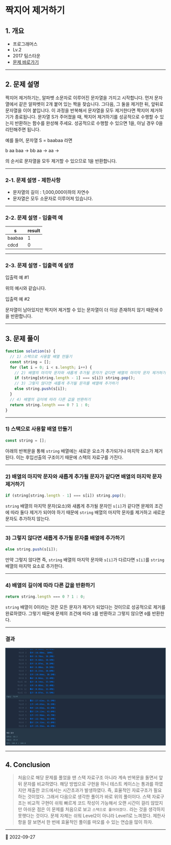 # 짝지어 제거하기

## 1. 개요

- 프로그래머스
- Lv.2
- 2017 팀스타운
- [문제 바로가기](https://school.programmers.co.kr/learn/courses/30/lessons/12973)

---

## 2. 문제 설명

짝지어 제거하기는, 알파벳 소문자로 이루어진 문자열을 가지고 시작합니다. 먼저 문자열에서 같은 알파벳이 2개 붙어 있는 짝을 찾습니다. 그다음, 그 둘을 제거한 뒤, 앞뒤로 문자열을 이어 붙입니다. 이 과정을 반복해서 문자열을 모두 제거한다면 짝지어 제거하기가 종료됩니다. 문자열 S가 주어졌을 때, 짝지어 제거하기를 성공적으로 수행할 수 있는지 반환하는 함수를 완성해 주세요. 성공적으로 수행할 수 있으면 1을, 아닐 경우 0을 리턴해주면 됩니다.

예를 들어, 문자열 S = baabaa 라면

b aa baa → bb aa → aa →

의 순서로 문자열을 모두 제거할 수 있으므로 1을 반환합니다.

---

### 2-1. 문제 설명 - 제한사항

- 문자열의 길이 : 1,000,000이하의 자연수
- 문자열은 모두 소문자로 이루어져 있습니다.

---

### 2-2. 문제 설명 - 입출력 예

| s      | result |
| ------ | ------ |
| baabaa | 1      |
| cdcd   | 0      |

---

### 2-3. 문제 설명 - 입출력 예 설명

입출력 예 #1

위의 예시와 같습니다.

입출력 예 #2

문자열이 남아있지만 짝지어 제거할 수 있는 문자열이 더 이상 존재하지 않기 때문에 0을 반환합니다.

---

## 3. 문제 풀이

```javascript
function solution(s) {
  // 1) 스택으로 사용할 배열 만들기
  const string = [];
  for (let i = 0; i < s.length; i++) {
    // 2) 배열의 마지막 문자와 새롭게 추가될 문자가 같다면 배열의 마지막 문자 제거하기
    if (string[string.length - 1] === s[i]) string.pop();
    // 3) 그렇지 않다면 새롭게 추가될 문자를 배열에 추가하기
    else string.push(s[i]);
  }
  // 4) 배열의 길이에 따라 다른 값을 반환하기
  return string.length === 0 ? 1 : 0;
}
```

---

### 1) 스택으로 사용할 배열 만들기

```javascript
const string = [];
```

아래의 반복문을 통해 `string` 배열에는 새로운 요소가 추가되거나 마지막 요소가 제거된다.
이는 후입선출의 구조이기 때문에 스택의 자료구를 가진다.

---

### 2) 배열의 마지막 문자와 새롭게 추가될 문자가 같다면 배열의 마지막 문자 제거하기

```javascript
if (string[string.length - 1] === s[i]) string.pop();
```

`string` 배열의 마지막 문자(요소)와 새롭게 추가될 문자인 `s[i]`가 같다면 문제의 조건에 따라
둘다 제거가 되어야 하기 때문에 `string` 배열의 마지막 문자를 제거하고 새로운 문자도 추가하지 않는다.

---

### 3) 그렇지 않다면 새롭게 추가될 문자를 배열에 추가하기

```javascript
else string.push(s[i]);
```

만약 그렇지 않다면 즉, `string` 배열의 마지막 문자와 `s[i]`가 다르다면 `s[i]`를 `string` 배열의
마지막 요소로 추가한다.

---

### 4) 배열의 길이에 따라 다른 값을 반환하기

```javascript
return string.length === 0 ? 1 : 0;
```

`string` 배열이 0이라는 것은 모든 문자가 제거가 되었다는 것이므로 성공적으로 제거를 완료하였다. 그렇기 때문에
문제의 조건에 따라 `1`를 반환하고 그렇지 않으면 `0`를 반환한다.

---

### 결과

![programmers_remove_by_pair_result1](/image/CodingTest/programmers_remove_by_pair/programmers_remove_by_pair_result1.png)

---

## 4. Conclusion

> 처음으로 해당 문제를 풀었을 땐 스택 자료구조 아니라 계속 반복문을 돌면서 앞 뒤 문자를 비교하였다.
> 해당 방법으로 구현을 하니 테스트 케이스는 통과를 하였지만 제출한 코드에서는 시간초과가 발생하였다.
> 즉, 효율적인 자료구조가 필요하는 것이었다. 그래서 다음으로 생각한 풀이가 바로 위의 풀이이다.
> 스택 자료구조는 비교적 구현이 쉬워 빠르게 코드 작성이 가능해서 오랜 시간이 걸리 않았지만 아쉬운 점은
> 이 문제를 처음으로 보고 `스택으로 풀어야겠다.` 라는 것을 생각하지 못햇다는 것이다. 문제 자체는 쉬워
> Level2이 아니라 Level1로 느껴졌다. 제한사항을 잘 보면서 한 번에 효율적인 풀이를 떠오를 수 있는
> 연습을 많이 하자.

---

📅 2022-09-27
